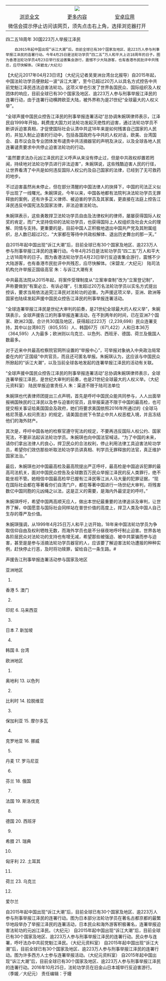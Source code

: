 

<table>
  <tr>
    <td align="center" colspan="3">
      <a href="https://github.com/ogate/ogate/blob/master/README.md"><img src="https://cloud.githubusercontent.com/assets/11880933/13434984/f430fae2-e012-11e5-814f-c2df1e82b247.jpg"/></a>
    </td>
  </tr>
  <tr>
    <td align="center">
      <a href="https://s3.ap-south-1.amazonaws.com/ogatem/oGate.htm?c818515&from=oNote">浏览全文</a>
    </td>
    <td align="center">
      <a href="https://s3.ap-south-1.amazonaws.com/ogatem/oGate.htm?from=oNote">更多内容</a>
    </td>
    <td align="center">
      <a href="https://raw.githubusercontent.com/ogate/up/master/ogate.apk">安卓应用</a>
    </td>
  </tr>
  <tr>
    <td align="center" colspan="3">
      微信会提示停止访问该网页，须先点击右上角，选择浏览器打开
    </td>
  </tr>
</table>    



四二五18周年 30国223万人举报江泽民






        自2015年起中国出现“诉江大潮”后，目前全球已有30个国家及地区、逾223万人参与刑事举报江泽民的连署行动。今年4月25日是法轮功学员“四二五”万人和平大上访18周年的日子。图为香港法轮功学员4月23日举行反迫害集会游行，震憾不少大陆游客，也有香港市民批评中共残忍，应尽快解体。（宋碧龙/大纪元）

【大纪元2017年04月23日讯】（大纪元记者吴旻洲台湾台北报导）自2015年起，中国法轮功学员便掀起一波“诉江大潮”，至今已超过20万人以具名方式控告中共前党魁江泽民违法迫害法轮功。这项义举也引发了世界各国民众、国际组织及人权团体的响应，目前全球已有30个国家及地区、逾223万人参与刑事举报江泽民的连署行动，由于连署行动横跨欧亚大陆，被外界称为是21世纪“全球最大的人权义举”。


“全球声援中国民众控告江泽民的刑事举报连署活动”总协调朱婉琪律师表示，江泽民自1999年开始，耗费庞大国力对法轮功发起灭绝性的迫害，通过法轮功学员不断讲诉迫害真相，才促使国际社会认清中共这18年来是如何残害自己国家的人民的，并加入制止迫害的行动中，包括各国政府与中共的人权对话，欧美、台湾国会、县市议会及专业团体发布谴责中共活摘器官的声明及决议，以及全球各地人民连署谴责要求中共停止迫害法轮功的行动。


“虽然要求法办元凶江泽民的正义呼声从来没有停止过，但是中共政权却置若罔闻，持续地对法轮功学员进行非法迫害”，朱婉琪说，这些残酷迫害人民的行径，让世界看清了中共是如何违反国际人权公约及自己国家的法律，已经到了无可救药的地步。


不过迫害虽然尚未停止，但在部分清醒的中国法律人的抉择下，中国的司法正义似乎出现了一线曙光。朱婉琪说，今年以来，中国各地都有法院判决法轮功学员无罪释放的案例，还有许多正义律师、被迫害的学员及其家属，更直接在法庭上控告江泽民违反中国宪法及国家法律，非法迫害法轮功。


朱婉琪表示，这些勇敢捍卫法轮功学员自由及法律权利的律师，屡屡获得国际人权奖的肯定，而广大坚持信仰的法轮功学员，也获得国际上人权组织及社会大众的理解、同情与支持。更重要的是，目前中国人正积极地退出中国共产党及其附属组织，总人数已超过2亿，“大家都在等待中共政权解体、退出历史舞台的那一天。”


自2015年起中国出现“诉江大潮”后，目前全球已有30个国家及地区、逾223万人参与刑事举报江泽民的连署行动。今年4月25日是法轮功学员“四二五”万人和平大上访18周年的日子。图为香港法轮功学员4月23日举行反迫害集会游行，震憾不少大陆游客，也有香港市民批评中共残忍，应尽快解体。（宋碧龙／大纪元）
陆司法机构允许举报正国级高官 朱：与诉江大潮有关


中共最高法院从2015年起，将案件受理制度从“立案审查制”改为“立案登记制”，声称要做到“有案必立、有诉必理”，引发超过20万名法轮功学员以实名方式提出控诉，要求当局依法追究江泽民对法轮功的迫害。为声援这项义举，亚洲、欧洲等国家也陆续发起声援中国民众控告江泽民的刑事举报连署活动。


“全球连署举报江泽民是世纪大审判的前奏，是21世纪全球最大的人权义举”，朱婉琪表示，全球声援告江的刑事举报连署活动，在不到两年的时间，已在亚洲7个国家、欧洲23国，合计共30国及地区，获得超过223万（2,239,698）民众连署支持，其中以台湾80万（805,555）人、韩国67万（671,422）人和日本36万（364,595）人为最多；欧洲则以乌克兰、以色列、西班牙、德国、荷兰及俄国人数最多。


对于近来中共最高检察院官网所设置的“举报中心”，可举报对象纳入中央政治局常委在内的“正国级”中共官员，而且还可匿名举报。朱婉琪认为，这应该与中国民众所掀起的“诉江大潮”，以及当前全球各地发起的连署举报江泽民的活动有关联。


“全球声援中国民众控告江泽民的刑事举报连署活动”总协调朱婉琪律师表示，全球连署举报江泽民，是世纪大审判的前奏，也是21世纪全球最大的人权义举。（大纪元资料室）
陆民举报迫害责任人 朱：渠道不限于陆司法单位


朱婉琪也代表律师团提出三点声明，首先是呼吁中国民众能共同参与，人人出面举报祸国殃民的江泽民以及参与迫害的官员，且举报渠道不限于中国的最高检，也可提交相关事证给美国国会及政府，她们将要求美国依照2016年所通过的《全球马格尼茨基人权问责法》的规定，请美国总统下令禁止中共人权恶棍入境，并且冻结他们的海外财产。


其次是，呼吁中国各地的检察官遵守宪法的规定，不要再违反国际人权公约、国家宪法，不要非法起诉法轮功学员。朱婉琪也向中国法官喊话，“为了中国的未来，请你们拿出法律人的良心，捍卫民众的合法权利，停止利用法律工具迫害法轮功学员，希望你们效仿那些听取法轮功学员讲真相、判学员无罪释放的法官，真正维护国家法治。”


最后，朱婉琪也对中国最高检及最高院提出严正呼吁，最高检是中国追诉犯罪的最高司法机关，面对中国民众控告及全球数百万民众举报江泽民的反人类罪行，绝不能坐视不管。她相信中国最高检早已握有江泽民等江派人马大量的犯罪证据，“现在国际社会都在等著看你们自清门户，都在等著中国进行一场世纪大审判，将残害数亿中国同胞的元凶绳之以法，这是正义的需要，是海内外最坚定的呼吁。”


朱婉琪呼吁，希望中国两高顺天应人，做出本世纪最重要的法律追诉及审判，让世界了解，中国愿意与国际社会同样站在普世价值的高度上，捍卫人类及中国人自己生存的尊严及价值。


朱婉琪强调，从1999年4月25日万人和平上访开始，18年来中国法轮功学员为争取信仰自由及权利牺牲无数，而海外学员也是不分昼夜地呼吁制止迫害。世界各地各阶层民众对法轮功的支持也有增无减，希望那些被强迫、被中共蒙骗而参与迫害，甚至是是参与活摘法轮功学员器官的人，应该要了解迫害法轮功遭报的种种实例，赶快停止行恶，及时将功赎罪，留给自己一条生路。#





声援告江刑事举报连署活动参与国家及地区


亚洲地区


1.
香港
5.
澳门


2.
印尼
6.
马来西亚


3.
日本
7.
新加坡


4.
韩国
8.
台湾


欧洲地区


1.
奥地利
13.
以色列


2.
比利时
14.
拉脱维亚


3.
保加利亚
15.
摩尔多瓦


4.
克罗地亚
16.
挪威


5.
丹麦
17.
罗马尼亚


6.
芬兰
18.
俄国


7.
法国
19.
斯洛伐克


8.
德国
20.
西班牙


9.
希腊
21.
瑞典


10.
匈牙利
22.
土耳其


11.
荷兰
23.
乌克兰


12.
爱尔兰





自2015年起中国出现“诉江大潮”后，目前全球已有30个国家及地区、逾223万人参与刑事举报江泽民的连署行动。图为日本部分法轮功学员在著名古都京都的最繁华地段举办了举报江泽民的连署活动，日本民众和海外游客积极署名，连署举报迫害法轮功的元凶江泽民。（大纪元）
自2015年起中国出现“诉江大潮”后，目前全球已有30个国家及地区、逾223万人参与刑事举报江泽民的连署行动。民众参与连署，呼吁法办中共前党魁江泽民。（大纪元资料室）
自2015年起中国出现“诉江大潮”后，目前全球已有30个国家及地区、逾223万人参与刑事举报江泽民的连署行动。图为许多西方人士参与连署举报活动。（大纪元资料室）
自2015年起中国出现“诉江大潮”后，目前全球已有30个国家及地区、逾223万人参与刑事举报江泽民的连署行动。2016年10月25日，法轮功学员在旧金山日本城举行反迫害游行。（季媛／大纪元）
责任编辑：于嫚



